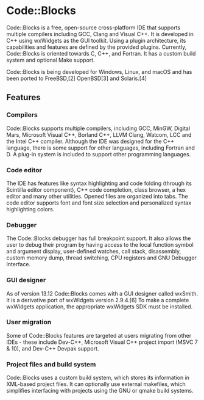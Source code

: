 # Code::Blocks

Code::Blocks is a free, open-source cross-platform IDE that supports multiple compilers including GCC, Clang and Visual C++. It is developed in C++ using wxWidgets as the GUI toolkit. Using a plugin architecture, its capabilities and features are defined by the provided plugins. Currently, Code::Blocks is oriented towards C, C++, and Fortran. It has a custom build system and optional Make support.

Code::Blocks is being developed for Windows, Linux, and macOS and has been ported to FreeBSD,\[2\] OpenBSD\[3\] and Solaris.\[4\]

## Features

### Compilers

Code::Blocks supports multiple compilers, including GCC, MinGW, Digital Mars, Microsoft Visual C++, Borland C++, LLVM Clang, Watcom, LCC and the Intel C++ compiler. Although the IDE was designed for the C++ language, there is some support for other languages, including Fortran and D. A plug-in system is included to support other programming languages.

### Code editor

The IDE has features like syntax highlighting and code folding \(through its Scintilla editor component\), C++ code completion, class browser, a hex editor and many other utilities. Opened files are organized into tabs. The code editor supports font and font size selection and personalized syntax highlighting colors.

### Debugger

The Code::Blocks debugger has full breakpoint support. It also allows the user to debug their program by having access to the local function symbol and argument display, user-defined watches, call stack, disassembly, custom memory dump, thread switching, CPU registers and GNU Debugger Interface.

### GUI designer

As of version 13.12 Code::Blocks comes with a GUI designer called wxSmith. It is a derivative port of wxWidgets version 2.9.4.\[6\] To make a complete wxWidgets application, the appropriate wxWidgets SDK must be installed.

### User migration

Some of Code::Blocks features are targeted at users migrating from other IDEs - these include Dev-C++, Microsoft Visual C++ project import \(MSVC 7 & 10\), and Dev-C++ Devpak support.

### Project files and build system

Code::Blocks uses a custom build system, which stores its information in XML-based project files. It can optionally use external makefiles, which simplifies interfacing with projects using the GNU or qmake build systems.

